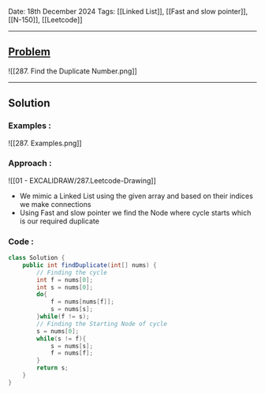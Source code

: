
Date: 18th December 2024
Tags: [[Linked List]], [[Fast and slow pointer]], [[N-150]], [[Leetcode]]

---
## [Problem](https://leetcode.com/problems/find-the-duplicate-number/description/)

![[287. Find the Duplicate Number.png]]

---
## Solution

### Examples :

![[287. Examples.png]]
### Approach :

![[01 - EXCALIDRAW/287.Leetcode-Drawing]]

- We mimic a Linked List using the given array and based on their indices we make connections
- Using Fast and slow pointer we find the Node where cycle starts which is our required duplicate
### Code :

```java
class Solution {
    public int findDuplicate(int[] nums) {
        // Finding the cycle
        int f = nums[0];
        int s = nums[0];
        do{
            f = nums[nums[f]];
            s = nums[s];
        }while(f != s);
        // Finding the Starting Node of cycle
        s = nums[0];
        while(s != f){
            s = nums[s];
            f = nums[f];
        }
        return s;
    }
}
```




